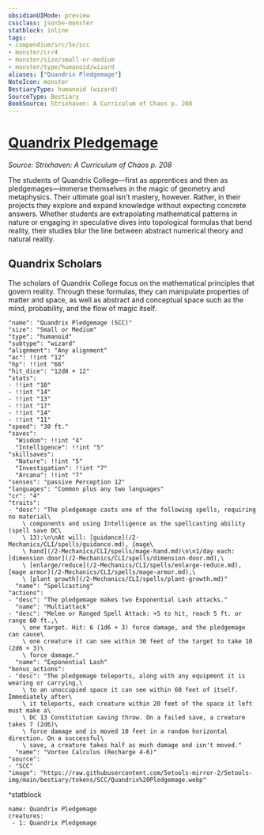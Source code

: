 ```yaml
---
obsidianUIMode: preview
cssclass: json5e-monster
statblock: inline
tags:
- compendium/src/5e/scc
- monster/cr/4
- monster/size/small-or-medium
- monster/type/humanoid/wizard
aliases: ["Quandrix Pledgemage"]
NoteIcon: monster
BestiaryType: humanoid (wizard)
SourceType: Bestiary
BookSource: Strixhaven: A Curriculum of Chaos p. 208
---
```

# [Quandrix Pledgemage](2-Mechanics\CLI\bestiary\humanoid/quandrix-pledgemage-scc.md)
*Source: Strixhaven: A Curriculum of Chaos p. 208*  

The students of Quandrix College—first as apprentices and then as pledgemages—immerse themselves in the magic of geometry and metaphysics. Their ultimate goal isn't mastery, however. Rather, in their projects they explore and expand knowledge without expecting concrete answers. Whether students are extrapolating mathematical patterns in nature or engaging in speculative dives into topological formulas that bend reality, their studies blur the line between abstract numerical theory and natural reality.

## Quandrix Scholars

The scholars of Quandrix College focus on the mathematical principles that govern reality. Through these formulas, they can manipulate properties of matter and space, as well as abstract and conceptual space such as the mind, probability, and the flow of magic itself.

```statblock
"name": "Quandrix Pledgemage (SCC)"
"size": "Small or Medium"
"type": "humanoid"
"subtype": "wizard"
"alignment": "Any alignment"
"ac": !!int "12"
"hp": !!int "66"
"hit_dice": "12d8 + 12"
"stats":
- !!int "10"
- !!int "14"
- !!int "13"
- !!int "17"
- !!int "14"
- !!int "11"
"speed": "30 ft."
"saves":
  "Wisdom": !!int "4"
  "Intelligence": !!int "5"
"skillsaves":
  "Nature": !!int "5"
  "Investigation": !!int "7"
  "Arcana": !!int "7"
"senses": "passive Perception 12"
"languages": "Common plus any two languages"
"cr": "4"
"traits":
- "desc": "The pledgemage casts one of the following spells, requiring no material\
    \ components and using Intelligence as the spellcasting ability (spell save DC\
    \ 13):\n\nAt will: [guidance](/2-Mechanics/CLI/spells/guidance.md), [mage\
    \ hand](/2-Mechanics/CLI/spells/mage-hand.md)\n\n1/day each: [dimension door](/2-Mechanics/CLI/spells/dimension-door.md),\
    \ [enlarge/reduce](/2-Mechanics/CLI/spells/enlarge-reduce.md), [mage armor](/2-Mechanics/CLI/spells/mage-armor.md),\
    \ [plant growth](/2-Mechanics/CLI/spells/plant-growth.md)"
  "name": "Spellcasting"
"actions":
- "desc": "The pledgemage makes two Exponential Lash attacks."
  "name": "Multiattack"
- "desc": "Melee or Ranged Spell Attack: +5 to hit, reach 5 ft. or range 60 ft.,\
    \ one target. Hit: 6 (1d6 + 3) force damage, and the pledgemage can cause\
    \ one creature it can see within 30 feet of the target to take 10 (2d6 + 3)\
    \ force damage."
  "name": "Exponential Lash"
"bonus_actions":
- "desc": "The pledgemage teleports, along with any equipment it is wearing or carrying,\
    \ to an unoccupied space it can see within 60 feet of itself. Immediately after\
    \ it teleports, each creature within 20 feet of the space it left must make a\
    \ DC 13 Constitution saving throw. On a failed save, a creature takes 7 (2d6)\
    \ force damage and is moved 10 feet in a random horizontal direction. On a successful\
    \ save, a creature takes half as much damage and isn't moved."
  "name": "Vortex Calculus (Recharge 4-6)"
"source":
- "SCC"
"image": "https://raw.githubusercontent.com/5etools-mirror-2/5etools-img/main/bestiary/tokens/SCC/Quandrix%20Pledgemage.webp"
```
^statblock

```encounter-table
name: Quandrix Pledgemage
creatures:
 - 1: Quandrix Pledgemage
```
